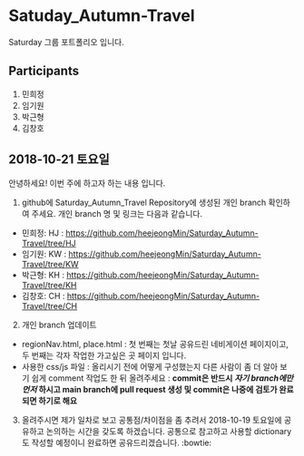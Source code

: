 # Satuday_Autumn-Travel
  Saturday 그룹 포트폴리오 입니다. 
## Participants
  1. 민희정
  2. 임기원
  3. 박근형
  4. 김창호
  
## 2018-10-21 토요일
안녕하세요! 이번 주에 하고자 하는 내용 입니다. 
1. github에 Saturday_Autumn_Travel Repository에 생성된 개인 branch 확인하여 주세요. 개인 branch 명 및 링크는 다음과 같습니다. 
  - 민희정: HJ
    : https://github.com/heejeongMin/Saturday_Autumn-Travel/tree/HJ
  - 임기원: KW
    : https://github.com/heejeongMin/Saturday_Autumn-Travel/tree/KW
  - 박근형: KH
    : https://github.com/heejeongMin/Saturday_Autumn-Travel/tree/KH
  - 김창호: CH
    : https://github.com/heejeongMin/Saturday_Autumn-Travel/tree/CH
2. 개인 branch 업데이트
  - regionNav.html, place.html 
    : 첫 번째는 첫날 공유드린 네비게이션 페이지이고, 두 번째는 각자 작업한 가고싶은 곳 페이지 입니다. 
  - 사용한 css/js 파일 
    : 올리시기 전에 어떻게 구성했는지 다른 사람이 좀 더 알아 보기 쉽게 comment 작업도 한 뒤 올려주세요
    : **commit은 반드시 _자기 branch에만 먼저_ 하시고 main branch에 pull request 생성 및 commit은 나중에 검토가 완료되면 하기로 해요**
3. 올려주시면 제가 일차로 보고 공통점/차이점을 좀 추려서 2018-10-19 토요일에 공유하고 논의하는 시간을 갖도록 하겠습니다. 공통으로 참고하고 사용할 dictionary도 작성할 예정이니 완료하면 공유드리겠습니다. :bowtie:
